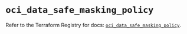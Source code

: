 # `oci_data_safe_masking_policy`

Refer to the Terraform Registry for docs: [`oci_data_safe_masking_policy`](https://registry.terraform.io/providers/oracle/oci/6.18.0/docs/resources/data_safe_masking_policy).
